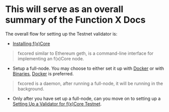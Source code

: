 # This will serve as an overall summary of the Function X Docs

The overall flow for setting up the Testnet validator is: 
* [Installing f(x)Core](./tutorials/installation.md)
> fxcored similar to Ethereum geth, is a command-line interface for implementing an f(x)Core node.
* Setup a full-node. You may choose to either set it up with [Docker](./tutorials/full-node-with-docker.md) or with [Binaries](./tutorials/full-node-with-binaries.md), [Docker](./tutorials/full-node-with-docker.md) is preferred.
> fxcored is a daemon, after running a full-node, it will be running in the background.
* Only after you have set up a full-node, can you move on to setting up a [Setting Up a Validator for f(x)Core Testnet](./validators/validator-setup).